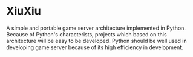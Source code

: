 # XiuXiu
A simple and portable game server architecture implemented in Python.  Because of Python's characterists, projects which based on this architecture will be easy to be developed. Python should be well used in developing game server because of its high efficiency in development.
